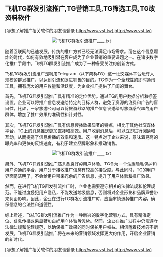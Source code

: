 ## **飞机TG群发引流推广,TG营销工具,TG筛选工具,TG改资料软件**

[😍想了解推广相关软件的朋友请登录 http://www.vst.tw](http://www.vst.tw)

 <center><img src="https://vst.tw/MP4/tuiguang/png/4.png" alt="飞机TG群发引流推广____.txt"></center>

随着互联网的迅速发展，传统的推广方式已经无法满足市场需求。而在这个信息爆炸的时代，如何有效地吸引潜在客户成为了企业营销的重要课题之一。在诸多数字化推广手段中，飞机TG群发引流推广成为了一种备受关注的创新方式。

飞机TG群发引流推广是利用Telegram（以下简称TG）这一社交媒体平台进行大规模的群发推广，以达到引流和促进销售的目的。TG作为一个全球性的即时通讯工具，拥有庞大的用户数量和活跃度，为企业推广提供了广阔的舞台。

首先，飞机TG群发引流推广具有精准的定位优势。通过TG的用户数据分析和标签设置，企业可以将推广信息发送给特定的目标人群，避免了资源的浪费和广告的盲目性。比如，一家旅游公司可以将旅游线路的推广信息发送给对旅游感兴趣的用户群体，增加了推广效果的准确性和针对性。

其次，飞机TG群发引流推广具有信息传播效果显著的特点。相比于其他社交媒体平台，TG上的消息推送更加直接和高效。用户收到消息后，可以立即进行阅读和互动，从而提高了信息传播的效率和速度。这一特点对于企业来说，意味着更高的曝光率和更快的反馈速度，有利于建立品牌形象和推动销售。

 <center><img src="https://vst.tw/MP4/tuiguang/png/0.png" alt="飞机TG群发引流推广____.txt"></center>

另外，飞机TG群发引流推广还具备良好的用户体验。TG作为一个注重隐私保护和用户沟通的平台，用户对于接收推广信息有较高的接受度。与此同时，TG的用户界面简洁明了，不会给用户带来冗余的广告信息，提升了用户体验和推广效果。

然而，在进行飞机TG群发引流推广时，企业也需要遵守相关的法律法规和伦理规范。不能过度侵犯用户隐私，不能发送垃圾信息，否则将对企业形象和品牌声誉带来负面影响。因此，企业在进行TG群发引流推广时，应当审慎选择推广内容，确保信息的合法性和道德性。

综上所述，飞机TG群发引流推广作为一种新兴的数字化营销方式，具有精准定位、信息传播效果显著和良好用户体验等优势。然而，企业在推广过程中仍需遵守法律法规和伦理规范，以确保推广效果的同时保护用户权益。相信随着技术的不断发展，飞机TG群发引流推广将在未来的营销领域发挥更大的作用，开启企业营销的新时代。

[😍想了解推广相关软件的朋友请登录 http://www.vst.tw](http://www.vst.tw)



